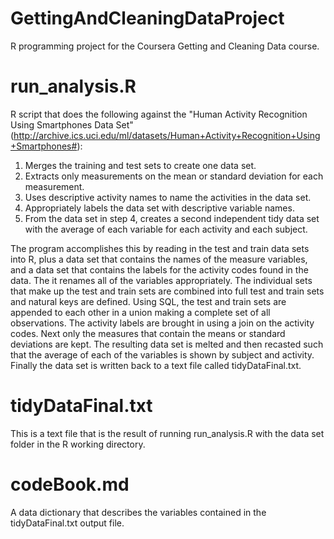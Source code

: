 # GettingAndCleaningDataProject
R programming project for the Coursera Getting and Cleaning Data course.

# run_analysis.R
R script that does the following against the "Human Activity Recognition Using Smartphones Data Set" (http://archive.ics.uci.edu/ml/datasets/Human+Activity+Recognition+Using+Smartphones#): 

1.  Merges the training and test sets to create one data set.
2.  Extracts only measurements on the mean or standard deviation for each measurement.
3.  Uses descriptive activity names to name the activities in the data set.
4.  Appropriately labels the data set with descriptive variable names.
5.  From the data set in step 4, creates a second independent tidy data set with the average of each variable for each activity and each subject.

The program accomplishes this by reading in the test and train data sets into R, plus a data set that contains the names of the measure variables, and a data set that contains the labels for the activity codes found in the data.  The it renames all of the variables appropriately.  The individual sets that make up the test and train sets are combined into full test and train sets and natural keys are defined.  Using SQL, the test and train sets are appended to each other in a union making a complete set of all observations.  The activity labels are brought in using a join on the activity codes.  Next only the measures that contain the means or standard deviations are kept.  The resulting data set is melted and then recasted such that the average of each of the variables is shown by subject and activity.  Finally the data set is written back to a text file called tidyDataFinal.txt.

# tidyDataFinal.txt
This is a text file that is the result of running run_analysis.R with the data set folder in the R working directory. 

# codeBook.md
A data dictionary that describes the variables contained in the tidyDataFinal.txt output file.